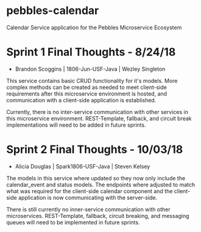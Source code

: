 # pebbles-calendar
Calendar Service application for the Pebbles Microservice Ecosystem

# Sprint 1 Final Thoughts - 8/24/18
- Brandon Scoggins | 1806-Jun-USF-Java | Wezley Singleton

This service contains basic CRUD functionality for it's models. More complex methods can be created as needed to meet client-side requirements after this microservice environment is hosted, and communication with a client-side application is established. 

Currently, there is no inter-service communication with other services in this microservice environment. REST-Template, fallback, and circuit break implementations will need to be added in future sprints.

# Sprint 2 Final Thoughts - 10/03/18
- Alicia Douglas | Spark1806-USF-Java | Steven Kelsey

The models in this service where updated so they now only include the calendar_event and status models. The endpoints where adjusted to match what was required for the client-side calendar component and the client-side application is now communicating with the server-side.

There is still currently no inner-service communication with other microservices. REST-Template, fallback, circuit breaking, and messaging queues will need to be implemented in future sprints. 
